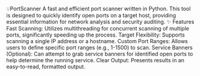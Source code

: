 💡PortScanner
​A fast and efficient port scanner written in Python. This tool is designed to quickly identify open ports on a target host, providing essential information for network analysis and security auditing.
​✨ Features
​Fast Scanning: Utilizes multithreading for concurrent scanning of multiple ports, significantly speeding up the process.
​Target Flexibility: Supports scanning a single IP address or a hostname.
​Custom Port Ranges: Allows users to define specific port ranges (e.g., 1-1500) to scan.
​Service Banners (Optional): Can attempt to grab service banners for identified open ports to help determine the running service.
​Clear Output: Presents results in an easy-to-read, formatted output.
